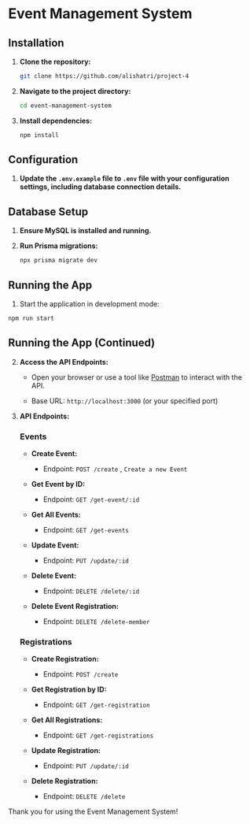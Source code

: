 # Event Management System

## Installation

1. **Clone the repository:**

   ```bash
   git clone https://github.com/alishatri/project-4
   ```

2. **Navigate to the project directory:**

   ```bash
   cd event-management-system
   ```

3. **Install dependencies:**

   ```bash
   npm install
   ```

## Configuration

1. **Update the `.env.example` file to `.env` file with your configuration settings, including database connection details.**

## Database Setup

1. **Ensure MySQL is installed and running.**

2. **Run Prisma migrations:**

   ```bash
   npx prisma migrate dev
   ```

## Running the App

1. Start the application in development mode:

```bash
npm run start
```

## Running the App (Continued)

2. **Access the API Endpoints:**

   - Open your browser or use a tool like [Postman](https://www.postman.com/) to interact with the API.

   - Base URL: `http://localhost:3000` (or your specified port)

3. **API Endpoints:**

   ### Events

   - **Create Event:**

     - Endpoint: `POST /create` , `Create a new Event`

   - **Get Event by ID:**

     - Endpoint: `GET /get-event/:id`

   - **Get All Events:**

     - Endpoint: `GET /get-events`

   - **Update Event:**

     - Endpoint: `PUT /update/:id`

   - **Delete Event:**

     - Endpoint: `DELETE /delete/:id`

   - **Delete Event Registration:**
     - Endpoint: `DELETE /delete-member`

   ### Registrations

   - **Create Registration:**

     - Endpoint: `POST /create`

   - **Get Registration by ID:**

     - Endpoint: `GET /get-registration`

   - **Get All Registrations:**

     - Endpoint: `GET /get-registrations`

   - **Update Registration:**

     - Endpoint: `PUT /update/:id`

   - **Delete Registration:**
     - Endpoint: `DELETE /delete`

Thank you for using the Event Management System!
